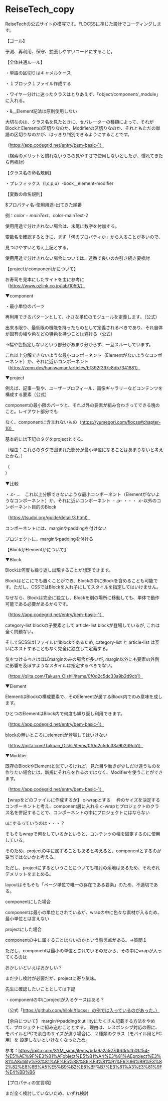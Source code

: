 # ReiseTech_copy
ReiseTechの公式サイトの模写です。FLOCSSに準じた設計でコーディングします。

【ゴール】

予測、再利用、保守、拡張しやすいコードにすること。




【全体共通ルール】

・単語の区切りはキャメルケース

・１ブロック１ファイル作成する

・ワイヤー分けに迷ったクラスはとりあえず、「object/component/_module」に入れる。

・&__Element記法は原則使用しない

大切なのは、クラス名を見たときに、セパレーターの種類によって、それがBlockとElementの区切りなのか、Modifierの区切りなのか、それともただの単語の区切りなのかが、はっきり判別できるようにすることです。

（https://app.codegrid.net/entry/bem-basic-1）

（検索のメリットと慣れないうちの見やすさで使用しないとしたが、慣れてきたら再検討）




【クラス名の命名規則】

・プレフィックス（l,c,p,u）-bock__element-modifier



【変数の命名規則】

$プロパティ名-使用用途-出てきた順番

例：$color-mainText、$color-mainText-2

使用用途で分けきれない場合は、末尾に数字を付加する。

変数名を確認するときに、まず「何のプロパティか」から入ることが多いので、

見つけやすいと考え上記とする。

使用用途で分けきれない場合については、連番で良いのか引き続き要検討




【projectかcomponentかについて】

お寿司を見本にしたサイトを主に参考に（https://www.ozlink.co.jp/lab/1050/）

▼component

・最小単位のパーツ

再利用できるパターンとして、小さな単位のモジュールを定義します。（公式）

出来る限り、最低限の機能を持ったものとして定義されるべきであり、それ自体が固有の幅や色などの特色を持つことは避ける（公式）

→幅や色指定しないという部分があまり分からず、一旦スルーしています。

これ以上分解できないような最小コンポーネント（Elementがないようなコンポーネント）か、それに近いコンポーネント（https://zenn.dev/haniwaman/articles/bf392f397c8db7341881）




▼project

例えば、記事一覧や、ユーザープロフィール、画像ギャラリーなどコンテンツを構成する要素（公式）

componentの最小限のパーツと、それ以外の要素が組み合わさってできる塊のこと。レイアウト部分でも

なく、componentに含まれないもの（https://yumegori.com/flocss#chapter-10）




基本的には下記のタグをprojectとする。

（理由：これらのタグで囲まれた部分が最小単位になることはあまりないと考えたから。）

<section> <article> <nav> <aside>（ <div>）




▼比較

・.c- ...　これ以上分解できないような最小コンポーネント（Elementがないようなコンポーネント）か、それに近いコンポーネント
・.p- ・・・ .c-以外のコンポーネント目的のBlock


（https://tsudoi.org/guide/detail/3.html）




コンポーネントには、marginやpaddingを付けない

プロジェクトに、marginやpaddingを付ける




【BlockかElementかについて】

▼Block

Blockは何度も繰り返し出現することが想定できます。

Blockはどこにでも置くことができ、Blockの中にBlockを含めることも可能です。ただし、CSSではBlockを入れ子にしてスタイルを指定してはいけません。

なぜなら、Blockは完全に独立し、Blockを別の場所に移動しても、単体で動作可能である必要があるからです。

（https://app.codegrid.net/entry/bem-basic-1）

category-list blockの子要素として article-list blockが登場しているが, これは全く問題ない。

そしてSCSSは1ファイルに1blockであるため, category-list と article-list は互いにネストすることもなく完全に独立して定義する。

気をつけるべきはほぼmarginのみの場合が多いが, margin以外にも要素の外側に影響を及ぼすようなスタイルは指定するべきでない。

（https://qiita.com/Takuan_Oishii/items/0f0d2c5dc33a9b2d9cb1）




▼Element

ElementはBlockの構成要素で、そのElementが属するBlock内でのみ意味を成します。

ひとつのElementはBlock内で何度も繰り返し利用できます。

（https://app.codegrid.net/entry/bem-basic-1）

blockの無いところにelementが登場してはいけない

（https://qiita.com/Takuan_Oishii/items/0f0d2c5dc33a9b2d9cb1）




▼Modifier

既存のBlockやElementと似ているけれど、見た目や動きが少しだけ違うものを作りたい場合には、新規にそれらを作るのではなく、Modifierを使うことができます。

（https://app.codegrid.net/entry/bem-basic-1）




【wrapをどのファイルに作成するか】
c-wrapとする
　枠のサイズを決定するコンポーネントと考え、component層に入れる
 c-wrapとプロジェクトのクラス名を併記することで、コンポーネントの中にプロジェクトにはならない


uにするっていうのは・・・？




そもそもwrapで何をしているかというと、コンテンツの幅を固定するのに使用している。

そのため、projectの中に属することもあると考えると、componentとするのが妥当ではないかと考える。

ただし、projectにするということについても検討の余地はあるため、それぞれデメリットをまとめる。

layoutはそもそも「ページ単位で唯一の存在である要素」のため、不適切である。




componentにした場合

componentは最小の単位とされているが、wrapの中に色々な素材が入るため、最小単位とは言えない




projectにした場合

componentの中に属することはないのかという懸念点がある。→質問１

ただし、componentは最小の単位とされているのだから、その中にwrapが入ってくるのは

おかしいといえばおかしい？




まだ少し検討が必要だが、projectに寄り気味。

先生に確認したいこととしては下記

・componentの中にprojectが入るケースはある？

（公式「https://github.com/hiloki/flocss」の例では入っているのがあった。）


【余白について】
marginやpaddingをutillityにたくさん記載する方法をやめて、プロジェクトに組み込むこととする。
理由は、レスポンシブ対応の際に、モバイルとPCで余白のサイズが違う場合に、２種類のクラス（モバイル用とPC用）を
設定しないといけなくなったため。

参考：https://qiita.com/SYM_simu/items/bda9a2a527d0b1dcfb01#54-%E5%AE%9F%E3%81%AFobject%E5%B1%A4%E3%81%AEproject%E3%81%A8utility%E3%81%AE%E5%88%86%E3%81%91%E6%96%B9%E3%82%82%E8%8B%A5%E5%B9%B2%E8%BF%B7%E3%81%A3%E3%81%9F%E4%BB%B6




【プロパティの宣言順】

まだ全く検討していないため、いずれ検討

